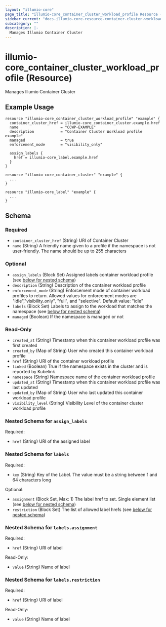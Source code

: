```yaml
---
layout: "illumio-core"
page_title: "illumio-core_container_cluster_workload_profile Resource - terraform-provider-illumio-core"
sidebar_current: "docs-illumio-core-resource-container-cluster-workload-profile"
subcategory: ""
description: |-
  Manages Illumio Container Cluster
---
```


# illumio-core_container_cluster_workload_profile (Resource)

Manages Illumio Container Cluster

Example Usage
------------

```hcl
resource "illumio-core_container_cluster_workload_profile" "example" {
  container_cluster_href = illumio-core_container_cluster.example.href
  name                   = "CCWP-EXAMPLE"
  description            = "Container Cluster Workload profile example"
  managed                = true
  enforcement_mode       = "visibility_only"

  assign_labels {
    href = illumio-core_label.example.href
  }
}

resource "illumio-core_container_cluster" "example" {
  ...
}

resource "illumio-core_label" "example" {
  ...
}
```

## Schema

### Required

- `container_cluster_href` (String) URI of Container Cluster
- `name` (String) A friendly name given to a profile if the namespace is not user-friendly. The name should be up to 255 characters

### Optional

- `assign_labels` (Block Set) Assigned labels container workload profile (see [below for nested schema](#nestedblock--assign_labels))
- `description` (String) Description of the container workload profile
- `enforcement_mode` (String) Enforcement mode of container workload profiles to return. Allowed values for enforcement modes are "idle","visibility_only", "full", and "selective". Default value: "idle"
- `labels` (Block Set) Labels to assign to the workload that matches the namespace (see [below for nested schema](#nestedblock--labels))
- `managed` (Boolean) If the namespace is managed or not

### Read-Only

- `created_at` (String) Timestamp when this container workload profile was first created
- `created_by` (Map of String) User who created this container workload profile
- `href` (String) URI of the container workload profile
- `linked` (Boolean) True if the namespace exists in the cluster and is reported by Kubelink
- `namespace` (String) Namespace name of the container workload profile
- `updated_at` (String) Timestamp when this container workload profile was last updated
- `updated_by` (Map of String) User who last updated this container workload profile
- `visibility_level` (String) Visibility Level of the container cluster workload profile

<a id="nestedblock--assign_labels"></a>
### Nested Schema for `assign_labels`

Required:

- `href` (String) URI of the assigned label

<a id="nestedblock--labels"></a>
### Nested Schema for `labels`

Required:

- `key` (String) Key of the Label. The value must be a string between 1 and 64 characters long

Optional:

- `assignment` (Block Set, Max: 1) The label href to set. Single element list (see [below for nested schema](#nestedblock--labels--assignment))
- `restriction` (Block Set) The list of allowed label hrefs (see [below for nested schema](#nestedblock--labels--restriction))

<a id="nestedblock--labels--assignment"></a>
### Nested Schema for `labels.assignment`

Required:

- `href` (String) URI of label

Read-Only:

- `value` (String) Name of label

<a id="nestedblock--labels--restriction"></a>
### Nested Schema for `labels.restriction`

Required:

- `href` (String) URI of label

Read-Only:

- `value` (String) Name of label
